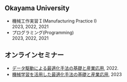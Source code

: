 ## Okayama University
- 機械工作実習Ｉ(Manufacturing Practice I)  
  2023, 2022, 2021
- プログラミング(Programming)   
  2023, 2022, 2021

## オンラインセミナー
- [データ駆動による最適化手法の基礎と産業応用](https://www.j-techno.co.jp/seminar/seminar-49784/), 2022.  
- [機械学習を活用した最適化手法の基礎と産業応用](https://www.j-techno.co.jp/seminar/seminar-56370/), 2023